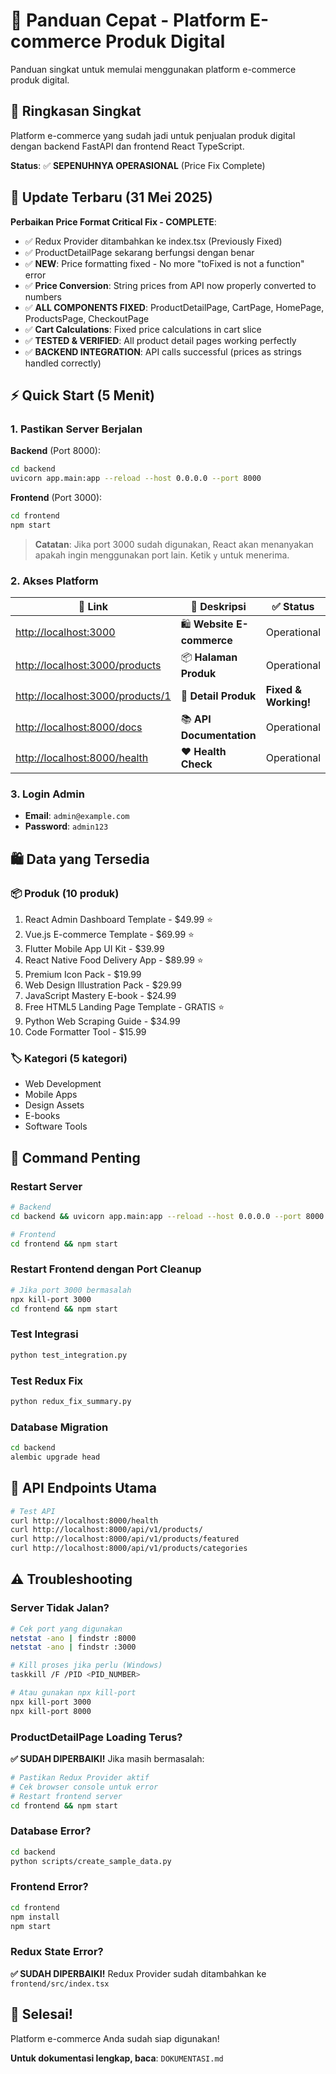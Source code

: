 # 🚀 Panduan Cepat - Platform E-commerce Produk Digital

Panduan singkat untuk memulai menggunakan platform e-commerce produk digital.

## 📝 Ringkasan Singkat

Platform e-commerce yang sudah jadi untuk penjualan produk digital dengan backend FastAPI dan frontend React TypeScript.

**Status**: ✅ **SEPENUHNYA OPERASIONAL** (Price Fix Complete)

## 🔧 Update Terbaru (31 Mei 2025)

**Perbaikan Price Format Critical Fix - COMPLETE**:
- ✅ Redux Provider ditambahkan ke index.tsx (Previously Fixed)
- ✅ ProductDetailPage sekarang berfungsi dengan benar
- ✅ **NEW**: Price formatting fixed - No more "toFixed is not a function" error
- ✅ **Price Conversion**: String prices from API now properly converted to numbers
- ✅ **ALL COMPONENTS FIXED**: ProductDetailPage, CartPage, HomePage, ProductsPage, CheckoutPage
- ✅ **Cart Calculations**: Fixed price calculations in cart slice
- ✅ **TESTED & VERIFIED**: All product detail pages working perfectly
- ✅ **BACKEND INTEGRATION**: API calls successful (prices as strings handled correctly)

## ⚡ Quick Start (5 Menit)

### 1. Pastikan Server Berjalan

**Backend** (Port 8000):
```bash
cd backend
uvicorn app.main:app --reload --host 0.0.0.0 --port 8000
```

**Frontend** (Port 3000):
```bash
cd frontend
npm start
```

> **Catatan**: Jika port 3000 sudah digunakan, React akan menanyakan apakah ingin menggunakan port lain. Ketik `y` untuk menerima.

### 2. Akses Platform

| 🔗 Link | 📝 Deskripsi | ✅ Status |
|---------|--------------|-----------|
| [http://localhost:3000](http://localhost:3000) | 🛍️ **Website E-commerce** | Operational |
| [http://localhost:3000/products](http://localhost:3000/products) | 📦 **Halaman Produk** | Operational |
| [http://localhost:3000/products/1](http://localhost:3000/products/1) | 🛒 **Detail Produk** | **Fixed & Working!** |
| [http://localhost:8000/docs](http://localhost:8000/docs) | 📚 **API Documentation** | Operational |
| [http://localhost:8000/health](http://localhost:8000/health) | ❤️ **Health Check** | Operational |

### 3. Login Admin

- **Email**: `admin@example.com`
- **Password**: `admin123`

## 🛍️ Data yang Tersedia

### 📦 Produk (10 produk)
1. React Admin Dashboard Template - $49.99 ⭐
2. Vue.js E-commerce Template - $69.99 ⭐
3. Flutter Mobile App UI Kit - $39.99
4. React Native Food Delivery App - $89.99 ⭐
5. Premium Icon Pack - $19.99
6. Web Design Illustration Pack - $29.99
7. JavaScript Mastery E-book - $24.99
8. Free HTML5 Landing Page Template - GRATIS ⭐
9. Python Web Scraping Guide - $34.99
10. Code Formatter Tool - $15.99

### 🏷️ Kategori (5 kategori)
- Web Development
- Mobile Apps
- Design Assets
- E-books
- Software Tools

## 🔧 Command Penting

### Restart Server
```bash
# Backend
cd backend && uvicorn app.main:app --reload --host 0.0.0.0 --port 8000

# Frontend  
cd frontend && npm start
```

### Restart Frontend dengan Port Cleanup
```bash
# Jika port 3000 bermasalah
npx kill-port 3000
cd frontend && npm start
```

### Test Integrasi
```bash
python test_integration.py
```

### Test Redux Fix
```bash
python redux_fix_summary.py
```

### Database Migration
```bash
cd backend
alembic upgrade head
```

## 🎯 API Endpoints Utama

```bash
# Test API
curl http://localhost:8000/health
curl http://localhost:8000/api/v1/products/
curl http://localhost:8000/api/v1/products/featured
curl http://localhost:8000/api/v1/products/categories
```

## ⚠️ Troubleshooting

### Server Tidak Jalan?
```bash
# Cek port yang digunakan
netstat -ano | findstr :8000
netstat -ano | findstr :3000

# Kill proses jika perlu (Windows)
taskkill /F /PID <PID_NUMBER>

# Atau gunakan npx kill-port
npx kill-port 3000
npx kill-port 8000
```

### ProductDetailPage Loading Terus?
**✅ SUDAH DIPERBAIKI!** Jika masih bermasalah:
```bash
# Pastikan Redux Provider aktif
# Cek browser console untuk error
# Restart frontend server
cd frontend && npm start
```

### Database Error?
```bash
cd backend
python scripts/create_sample_data.py
```

### Frontend Error?
```bash
cd frontend
npm install
npm start
```

### Redux State Error?
**✅ SUDAH DIPERBAIKI!** Redux Provider sudah ditambahkan ke `frontend/src/index.tsx`

## 🎉 Selesai!

Platform e-commerce Anda sudah siap digunakan! 

**Untuk dokumentasi lengkap, baca**: `DOKUMENTASI.md`
